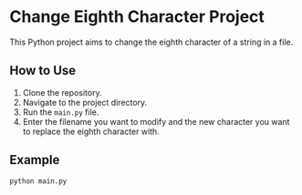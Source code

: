 # Change Eighth Character Project

This Python project aims to change the eighth character of a string in a file.

## How to Use

1. Clone the repository.
2. Navigate to the project directory.
3. Run the `main.py` file.
4. Enter the filename you want to modify and the new character you want to replace the eighth character with.

## Example

```bash
python main.py

